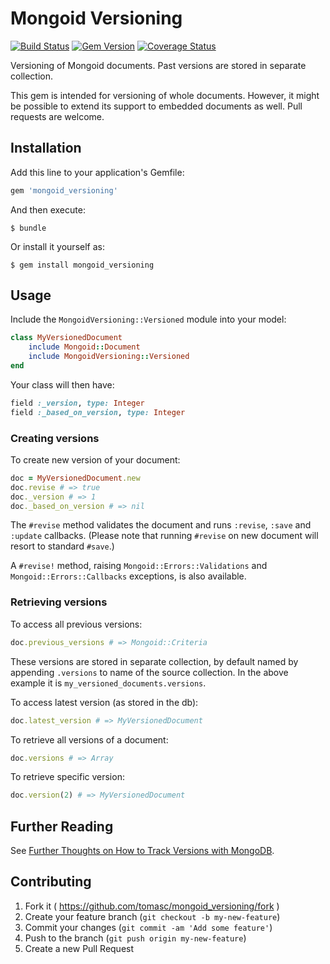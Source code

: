 # Mongoid Versioning

[![Build Status](https://travis-ci.org/tomasc/mongoid_versioning.svg)](https://travis-ci.org/tomasc/mongoid_versioning) [![Gem Version](https://badge.fury.io/rb/mongoid_versioning.svg)](http://badge.fury.io/rb/mongoid_versioning) [![Coverage Status](https://img.shields.io/coveralls/tomasc/mongoid_versioning.svg)](https://coveralls.io/r/tomasc/mongoid_versioning)

Versioning of Mongoid documents. Past versions are stored in separate collection.

This gem is intended for versioning of whole documents. However, it might be possible to extend its support to embedded documents as well. Pull requests are welcome.

## Installation

Add this line to your application's Gemfile:

```ruby
gem 'mongoid_versioning'
```

And then execute:

```
$ bundle
```

Or install it yourself as:

```
$ gem install mongoid_versioning
```

## Usage

Include the `MongoidVersioning::Versioned` module into your model:

```ruby
class MyVersionedDocument
    include Mongoid::Document
    include MongoidVersioning::Versioned
end
```

Your class will then have:

```ruby
field :_version, type: Integer
field :_based_on_version, type: Integer
```

### Creating versions

To create new version of your document:

```ruby
doc = MyVersionedDocument.new
doc.revise # => true
doc._version # => 1
doc._based_on_version # => nil
```

The `#revise` method validates the document and runs `:revise`, `:save` and `:update` callbacks. (Please note that running `#revise` on new document will resort to standard `#save`.)

A `#revise!` method, raising `Mongoid::Errors::Validations` and `Mongoid::Errors::Callbacks` exceptions, is also available.

### Retrieving versions

To access all previous versions:

```ruby
doc.previous_versions # => Mongoid::Criteria
```

These versions are stored in separate collection, by default named by appending `.versions` to name of the source collection. In the above example it is `my_versioned_documents.versions`.

To access latest version (as stored in the db):

```ruby
doc.latest_version # => MyVersionedDocument
```

To retrieve all versions of a document:

```ruby
doc.versions # => Array
```

To retrieve specific version:

```ruby
doc.version(2) # => MyVersionedDocument
```

## Further Reading

See [Further Thoughts on How to Track Versions with MongoDB](http://askasya.com/post/revisitversions).

## Contributing

1. Fork it ( https://github.com/tomasc/mongoid_versioning/fork )
2. Create your feature branch (`git checkout -b my-new-feature`)
3. Commit your changes (`git commit -am 'Add some feature'`)
4. Push to the branch (`git push origin my-new-feature`)
5. Create a new Pull Request
